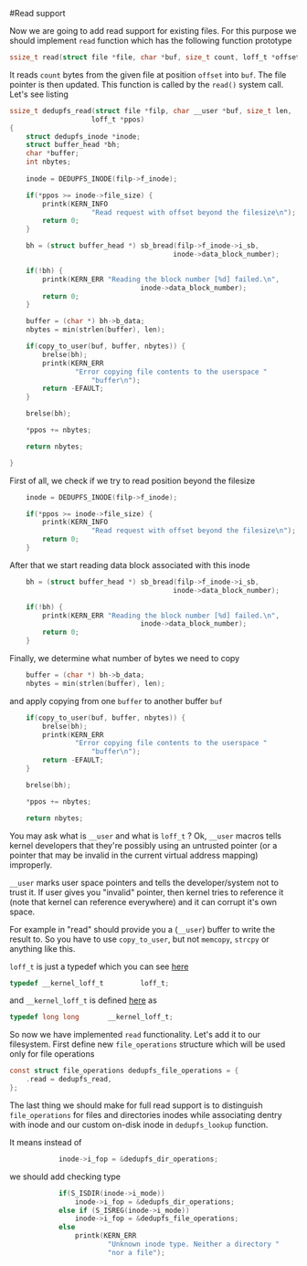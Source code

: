 #Read support

Now we are going to add read support for existing files. For this 
purpose we should implement `read` function which has the following
function prototype

```c
ssize_t read(struct file *file, char *buf, size_t count, loff_t *offset)
```

It reads `count` bytes from the given file at position `offset` into
`buf`. The file pointer is then updated. This function is called by
the `read()` system call. Let's see listing

```c
ssize_t dedupfs_read(struct file *filp, char __user *buf, size_t len,
					loff_t *ppos)
{
	struct dedupfs_inode *inode;
	struct buffer_head *bh;
	char *buffer;
	int nbytes;
	
	inode = DEDUPFS_INODE(filp->f_inode);

	if(*ppos >= inode->file_size) {
		printk(KERN_INFO
					"Read request with offset beyond the filesize\n");
		return 0;
	}

	bh = (struct buffer_head *) sb_bread(filp->f_inode->i_sb,
										inode->data_block_number);

	if(!bh) {
		printk(KERN_ERR "Reading the block number [%d] failed.\n",
								inode->data_block_number);
		return 0;
	}

	buffer = (char *) bh->b_data;
	nbytes = min(strlen(buffer), len);

	if(copy_to_user(buf, buffer, nbytes)) {
		brelse(bh);
		printk(KERN_ERR
				"Error copying file contents to the userspace "
					"buffer\n");
		return -EFAULT;
	}

	brelse(bh);

	*ppos += nbytes;

	return nbytes;

}
```

First of all, we check if we try to read position beyond the filesize

```c
	inode = DEDUPFS_INODE(filp->f_inode);

	if(*ppos >= inode->file_size) {
		printk(KERN_INFO
					"Read request with offset beyond the filesize\n");
		return 0;
	}
```

After that we start reading data block associated with this inode

```c
	bh = (struct buffer_head *) sb_bread(filp->f_inode->i_sb,
										inode->data_block_number);

	if(!bh) {
		printk(KERN_ERR "Reading the block number [%d] failed.\n",
								inode->data_block_number);
		return 0;
	}
```

Finally, we determine what number of bytes we need to copy

```c
	buffer = (char *) bh->b_data;
	nbytes = min(strlen(buffer), len);
```

and apply copying from one `buffer` to another buffer `buf` 

```c
	if(copy_to_user(buf, buffer, nbytes)) {
		brelse(bh);
		printk(KERN_ERR
				"Error copying file contents to the userspace "
					"buffer\n");
		return -EFAULT;
	}

	brelse(bh);

	*ppos += nbytes;

	return nbytes;
```

You may ask what is `__user` and what is `loff_t` ? Ok, `__user`
macros tells kernel developers that they're possibly using an 
untrusted pointer (or a pointer that may be invalid in the current 
virtual address mapping) improperly. 

`__user` marks user space pointers and tells the developer/system not 
to trust it. If user gives you "invalid" pointer, then kernel tries to
reference it (note that kernel can reference everywhere) and it can 
corrupt it's own space.

For example in "read" should provide you a (`__user`) buffer to write the result to. So you have to use `copy_to_user`, but not `memcopy`, 
`strcpy` or anything like this.

`loff_t` is just a typedef which you can see [here](http://lxr.free-electrons.com/source/include/linux/types.h#L45)

```c
typedef __kernel_loff_t         loff_t;
```

and `__kernel_loff_t` is defined [here](http://lxr.free-electrons.com/source/include/uapi/asm-generic/posix_types.h#L87) as

```c
typedef long long       __kernel_loff_t;
```

So now we have implemented `read` functionality. Let's add it to our 
filesystem. First define new `file_operations` structure which will
be used only for file operations

```c
const struct file_operations dedupfs_file_operations = {
	.read = dedupfs_read,	
};
```

The last thing we should make for full read support is to distinguish
`file_operations` for files and directories inodes while associating
dentry with inode and our custom on-disk inode in `dedupfs_lookup`
function.

It means instead of 

```c
			inode->i_fop = &dedupfs_dir_operations;
```

we should add checking type

```c
			if(S_ISDIR(inode->i_mode))
				inode->i_fop = &dedupfs_dir_operations;
			else if (S_ISREG(inode->i_mode))
				inode->i_fop = &dedupfs_file_operations;
			else
				printk(KERN_ERR
						"Unknown inode type. Neither a directory "
						"nor a file");
```


